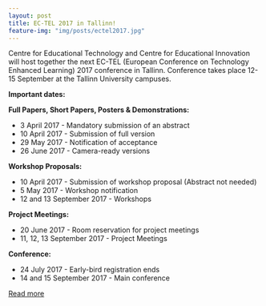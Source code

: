 ```yaml
---
layout: post
title: EC-TEL 2017 in Tallinn!
feature-img: "img/posts/ectel2017.jpg"
---
```


Centre for Educational Technology and Centre for Educational Innovation will host together the next EC-TEL (European Conference on Technology Enhanced Learning) 2017 conference in Tallinn. Conference takes place 12-15 September at the Tallinn University campuses.

**Important dates:**

**Full Papers, Short Papers, Posters & Demonstrations:**

*	3 April 2017 - Mandatory submission of an abstract
*	10 April 2017 - Submission of full version
*	29 May 2017 - Notification of acceptance
*	26 June 2017 - Camera-ready versions

**Workshop Proposals:**

*	10 April 2017 - Submission of workshop proposal (Abstract not needed)
*	5 May 2017 - Workshop notification
*	12 and 13 September 2017 - Workshops

**Project Meetings:**

*	20 June 2017 - Room reservation for project meetings
*	11, 12, 13 September 2017 - Project Meetings

**Conference:**
*	24 July 2017 - Early-bird registration ends
*	14 and 15 September 2017 - Main conference

[Read more](http://www.ec-tel.eu/index.php?id=777)
